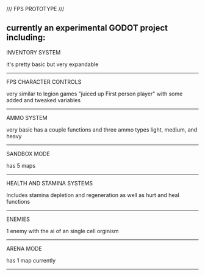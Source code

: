/// FPS PROTOTYPE ///

currently an experimental GODOT project including:
------------
INVENTORY SYSTEM

it's pretty basic but very expandable

------------
FPS CHARACTER CONTROLS

very similar to legion games "juiced up First person player" with some added and tweaked variables

------------
AMMO SYSTEM 

very basic has a couple functions and three ammo types light, medium, and heavy

------------
SANDBOX MODE

has 5 maps

------------
HEALTH AND STAMINA SYSTEMS

Includes stamina depletion and regeneration as well as hurt and heal functions

------------
ENEMIES

1 enemy with the ai of an single cell orginism 

------------
ARENA MODE

has 1 map currently 

------------
